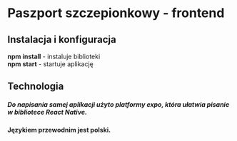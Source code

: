 # Paszport szczepionkowy - frontend
## Instalacja i konfiguracja
**npm install** - instaluje biblioteki   
**npm start** - startuje aplikację   
## Technologia
##### Do napisania samej aplikacji użyto platformy expo, która ułatwia pisanie w bibliotece React Native.
     
#### Językiem przewodnim jest polski.
